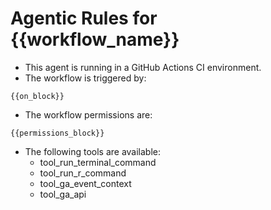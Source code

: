 # Agentic Rules for {{workflow_name}}

- This agent is running in a GitHub Actions CI environment.
- The workflow is triggered by:

```
{{on_block}}
```

- The workflow permissions are:

```
{{permissions_block}}
```

- The following tools are available:
  - tool_run_terminal_command
  - tool_run_r_command
  - tool_ga_event_context
  - tool_ga_api 